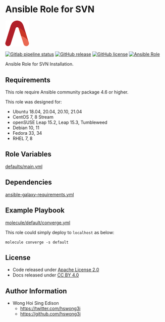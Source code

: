 # Ansible Role for SVN

<img src="/alvistack.svg" width="75" alt="AlviStack">

[![Gitlab pipeline status](https://img.shields.io/gitlab/pipeline/alvistack/ansible-role-svn/master)](https://gitlab.com/alvistack/ansible-role-svn/-/pipelines)
[![GitHub release](https://img.shields.io/github/release/alvistack/ansible-role-svn.svg)](https://github.com/alvistack/ansible-role-svn/releases)
[![GitHub license](https://img.shields.io/github/license/alvistack/ansible-role-svn.svg)](https://github.com/alvistack/ansible-role-svn/blob/master/LICENSE)
[![Ansible Role](https://img.shields.io/badge/galaxy-alvistack.svn-blue.svg)](https://galaxy.ansible.com/alvistack/svn)

Ansible Role for SVN Installation.

## Requirements

This role require Ansible community package 4.6 or higher.

This role was designed for:

  - Ubuntu 18.04, 20.04, 20.10, 21.04
  - CentOS 7, 8 Stream
  - openSUSE Leap 15.2, Leap 15.3, Tumbleweed
  - Debian 10, 11
  - Fedora 33, 34
  - RHEL 7, 8

## Role Variables

[defaults/main.yml](defaults/main.yml)

## Dependencies

[ansible-galaxy-requirements.yml](ansible-galaxy-requirements.yml)

## Example Playbook

[molecule/default/converge.yml](molecule/default/converge.yml)

This role could simply deploy to `localhost` as below:

    molecule converge -s default

## License

  - Code released under [Apache License 2.0](LICENSE)
  - Docs released under [CC BY 4.0](http://creativecommons.org/licenses/by/4.0/)

## Author Information

  - Wong Hoi Sing Edison
      - <https://twitter.com/hswong3i>
      - <https://github.com/hswong3i>
